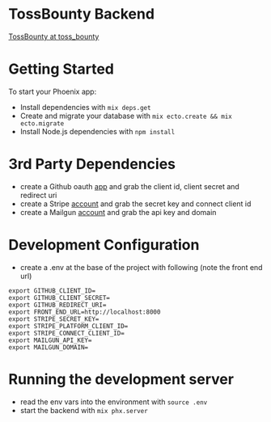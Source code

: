 # TossBounty Backend
[TossBounty at toss_bounty](https://tossbounty.com/contribute/1)

# Getting Started
To start your Phoenix app:

  * Install dependencies with `mix deps.get`
  * Create and migrate your database with `mix ecto.create && mix ecto.migrate`
  * Install Node.js dependencies with `npm install`

# 3rd Party Dependencies

  * create a Github oauth [app](https://developer.github.com/apps/building-oauth-apps/creating-an-oauth-app/) and grab the client id, client secret and redirect uri
  * create a Stripe [account](https://dashboard.stripe.com/register) and grab the secret key and connect client id
  * create a Mailgun [account](https://signup.mailgun.com/new/signup) and grab the api key and domain

# Development Configuration

  * create a .env at the base of the project with following (note the front end url)

```
export GITHUB_CLIENT_ID=
export GITHUB_CLIENT_SECRET=
export GITHUB_REDIRECT_URI=
export FRONT_END_URL=http://localhost:8000
export STRIPE_SECRET_KEY=
export STRIPE_PLATFORM_CLIENT_ID=
export STRIPE_CONNECT_CLIENT_ID=
export MAILGUN_API_KEY=
export MAILGUN_DOMAIN=
```

# Running the development server
  * read the env vars into the environment with `source .env`
  * start the backend with `mix phx.server`